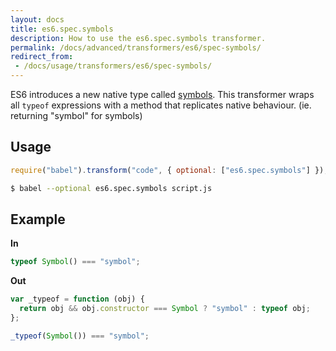 ```yaml
---
layout: docs
title: es6.spec.symbols
description: How to use the es6.spec.symbols transformer.
permalink: /docs/advanced/transformers/es6/spec-symbols/
redirect_from:
 - /docs/usage/transformers/es6/spec-symbols/
---
```


ES6 introduces a new native type called [symbols](/docs/learn-es6#symbols).
This transformer wraps all `typeof` expressions with a method that
replicates native behaviour. (ie. returning "symbol" for symbols)

## Usage

```javascript
require("babel").transform("code", { optional: ["es6.spec.symbols"] });
```

```sh
$ babel --optional es6.spec.symbols script.js
```

## Example

**In**

```javascript
typeof Symbol() === "symbol";
```

**Out**

```javascript
var _typeof = function (obj) {
  return obj && obj.constructor === Symbol ? "symbol" : typeof obj;
};

_typeof(Symbol()) === "symbol";
```
